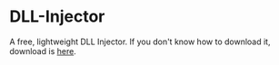 # DLL-Injector
A free, lightweight DLL Injector.
If you don't know how to download it, download is [here](https://github.com/bladeskilled/DLL-Injector/raw/main/DLL%20Injector.exe).
